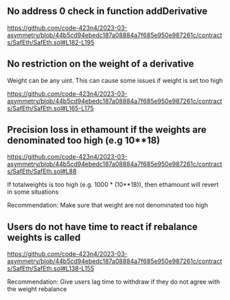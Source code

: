 ## No address 0 check in  function addDerivative

https://github.com/code-423n4/2023-03-asymmetry/blob/44b5cd94ebedc187a08884a7f685e950e987261c/contracts/SafEth/SafEth.sol#L182-L195

## No restriction on the weight of a derivative

Weight can be any uint. This can cause some issues if weight is set too high 

https://github.com/code-423n4/2023-03-asymmetry/blob/44b5cd94ebedc187a08884a7f685e950e987261c/contracts/SafEth/SafEth.sol#L165-L175



## Precision loss in ethamount if the weights are denominated too high (e.g 10**18)

https://github.com/code-423n4/2023-03-asymmetry/blob/44b5cd94ebedc187a08884a7f685e950e987261c/contracts/SafEth/SafEth.sol#L88

If totalweights is too high (e.g. 1000 * (10**18)), then  ethamount will revert in some situations

Recommendation: Make sure that weight are not denominated too high


## Users do not have time to react if rebalance weights is called

https://github.com/code-423n4/2023-03-asymmetry/blob/44b5cd94ebedc187a08884a7f685e950e987261c/contracts/SafEth/SafEth.sol#L138-L155 

Recommendation: Give users lag time to withdraw if they do not agree with the weight rebalance





